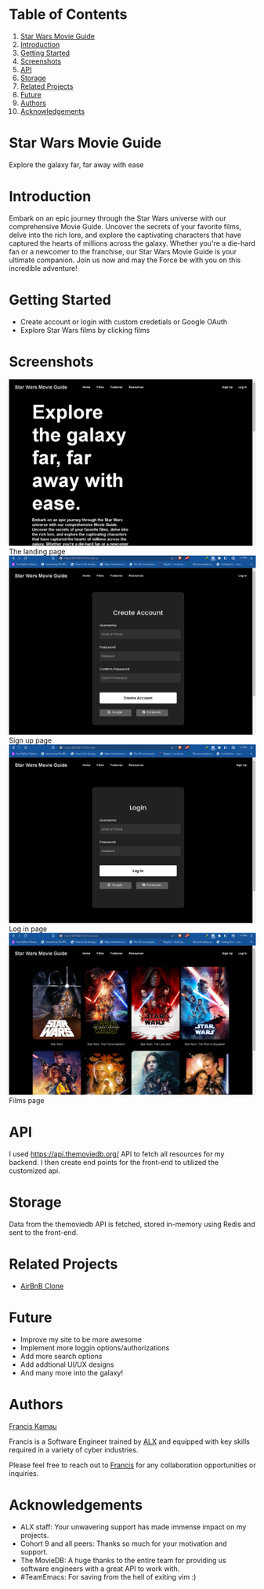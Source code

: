 # Table of Contents

1.  [Star Wars Movie Guide](#org5042391)
2.  [Introduction](#orgcc77f22)
3.  [Getting Started](#org2b5d3a4)
4.  [Screenshots](#org0af61e6)
5.  [API](#org3b0d89d)
6.  [Storage](#org076a2b3)
7.  [Related Projects](#org52f5da1)
8.  [Future](#org0455d0b)
9.  [Authors](#org189dac8)
10. [Acknowledgements](#org285ab8d)


<a id="org5042391"></a>

# Star Wars Movie Guide

Explore the galaxy far, far away with ease


<a id="orgcc77f22"></a>

# Introduction

Embark on an epic journey through the Star Wars universe with our comprehensive
Movie Guide. Uncover the secrets of your favorite films, delve into the rich
lore, and explore the captivating characters that have captured the hearts of
millions across the galaxy. Whether you're a die-hard fan or a newcomer to the
franchise, our Star Wars Movie Guide is your ultimate companion. Join us now and
may the Force be with you on this incredible adventure!


<a id="org2b5d3a4"></a>

# Getting Started

-   Create account or login with custom credetials or Google OAuth
-   Explore Star Wars films by clicking films


<a id="org0af61e6"></a>

# Screenshots

![img](./images/landing.png "The landing page")
The landing page
![img](./images/sign.png "sign up page")
Sign up page
![img](./images/login.png "login page")
Log in page
![img](./images/films.png "films page")
Films page

<a id="org3b0d89d"></a>

# API

I used <https://api.themoviedb.org/> API to fetch all resources for my backend. I
then create end points for the front-end to utilized the customized api.


<a id="org076a2b3"></a>

# Storage

Data from the themoviedb API is fetched, stored in-memory using Redis and sent to
the front-end.


<a id="org52f5da1"></a>

# Related Projects

-   [AirBnB Clone](https://github.com/fk2019/AirBnB_clone_v4)


<a id="org0455d0b"></a>

# Future

-   Improve my site to be more awesome
-   Implement more loggin options/authorizations
-   Add more search options
-   Add addtional UI/UX designs
-   And many more into the galaxy!


<a id="org189dac8"></a>

# Authors

[Francis Kamau](https://github.com/fk2019)

Francis is a Software Engineer trained by [ALX](https://www.alxafrica.com/) and equipped with key skills
required in a variety of cyber industries.

Please feel free to reach out to [Francis](https://github.com/fk2019) for any collaboration
opportunities or inquiries.


<a id="org285ab8d"></a>

# Acknowledgements

-   ALX staff: Your unwavering support has made immense impact on my projects.
-   Cohort 9 and all peers: Thanks so much for your motivation and support.
-   The MovieDB: A huge thanks to the entire team for providing us software
    engineers with a great API to work with.
-   \#TeamEmacs: For saving from the hell of exiting vim :)


